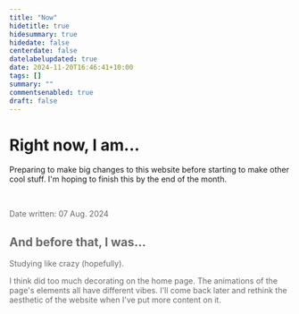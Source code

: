 ```yaml
---
title: "Now"
hidetitle: true
hidesummary: true
hidedate: false
centerdate: false
datelabelupdated: true
date: 2024-11-20T16:46:41+10:00
tags: []
summary: ""
commentsenabled: true
draft: false
---
```

# Right now, I am...

Preparing to make big changes to this website before starting to make other cool stuff. I'm hoping to finish this by the end of the month.

<br>

<span style="opacity: 0.65">
<p class="datewritten classicdatewritten">Date written: 07 Aug. 2024</p>

## And before that, I was...

Studying like crazy (hopefully).

I think did too much decorating on the home page. The animations of the page's elements all have different vibes. I'll come back later and rethink the aesthetic of the website when I've put more content on it.

</span>

<br>